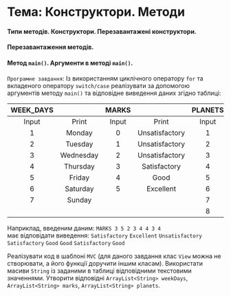 # Тема: Конструктори. Методи
#### Типи методів. Конструктори. Перезавантажені конструктори.
#### Перезавантаження методів.
#### Mетод `main()`. Аргументи в методі `main()`.

`Програмне завдання`: Із використанням циклічного оператору `for` та вкладеного оператору `switch/case` реалізувати за допомогою аргументів методу `main()` та відповідне виведення даних згідно таблиці:

| WEEK_DAYS |           | MARKS |                | PLANETS |         |
|:---------:|:---------:|:-----:|:--------------:|:-------:|:-------:|
|   Input   |   Print   | Input |     Print      |  Input  |  Print  |
|     1     |  Monday   |   0   | Unsatisfactory |    1    | Mercury |
|     2     |  Tuesday  |   1   | Unsatisfactory |    2    |  Venus  |
|     3     | Wednesday |   2   | Unsatisfactory |    3    |  Earth  |
|     4     | Thursday  |   3   |  Satisfactory  |    4    |  Mars   |
|     5     |  Friday   |   4   |      Good      |    5    | Jupiter |
|     6     | Saturday  |   5   |   Excellent    |    6    | Saturn  |
|     7     |  Sunday   |       |                |    7    |  Uran   |
|           |           |       |                |    8    | Neptune |

Наприклад, введеним даним: `MARKS 3 5 2 3 4 4 3 4` <br>
має відповідати виведення: `Satisfactory` `Excellent` `Unsatisfactory` `Satisfactory` `Good` `Good` `Satisfactory` `Good`

Реалізувати код в шаблоні `MVC` (для даного завдання клас `View` можна не створювати, а його функції доручити іншим класам).
Використати масиви `String` із заданими в таблиці відповідними текстовими значеннями.
Утворити відповідні `ArrayList<String> weekDays`, `ArrayList<String> marks`, `ArrayList<String> planets`.

